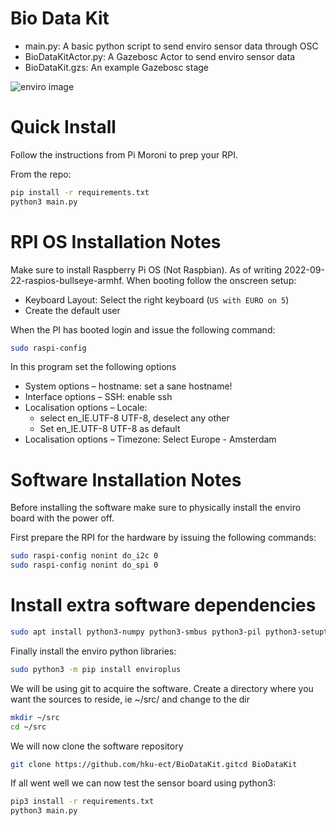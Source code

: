 # Bio Data Kit

* main.py: A basic python script to send enviro sensor data through OSC
* BioDataKitActor.py: A Gazebosc Actor to send enviro sensor data
* BioDataKit.gzs: An example Gazebosc stage

![enviro image](https://cdn.shopify.com/s/files/1/0174/1800/products/Enviro-Plus-pHAT-on-white-2_192x192.jpg?v=1573820030)

# Quick Install

Follow the instructions from Pi Moroni to prep your RPI.

From the repo:

```bash
pip install -r requirements.txt
python3 main.py
```

# RPI OS Installation Notes

Make sure to install Raspberry Pi OS (Not Raspbian). As of writing 2022-09-22-raspios-bullseye-armhf.
When booting follow the onscreen setup:

 * Keyboard Layout: Select the right keyboard (`US with EURO on 5`)
 * Create the default user

When the PI has booted login and issue the following command:

```bash
sudo raspi-config
```

In this program set the following options

* System options – hostname: set a sane hostname!
* Interface options – SSH: enable ssh
* Localisation options – Locale: 
  * select en_IE.UTF-8 UTF-8, deselect any other
  * Set en_IE.UTF-8 UTF-8 as default
* Localisation options – Timezone: Select Europe - Amsterdam

# Software Installation Notes

Before installing the software make sure to physically install the enviro board with the power off.

First prepare the RPI for the hardware by issuing the following commands:

```bash
sudo raspi-config nonint do_i2c 0
sudo raspi-config nonint do_spi 0
```

# Install extra software dependencies

```bash
sudo apt install python3-numpy python3-smbus python3-pil python3-setuptools python3-pip git
```

Finally install the enviro python libraries:

```bash
sudo python3 -m pip install enviroplus
```

We will be using git to acquire the software. Create a directory where you want the sources to reside, ie ~/src/ and change to the dir

```bash
mkdir ~/src
cd ~/src
```

We will now clone the software repository

```bash
git clone https://github.com/hku-ect/BioDataKit.gitcd BioDataKit
```

If all went well we can now test the sensor board using python3:

```bash
pip3 install -r requirements.txt
python3 main.py
```

